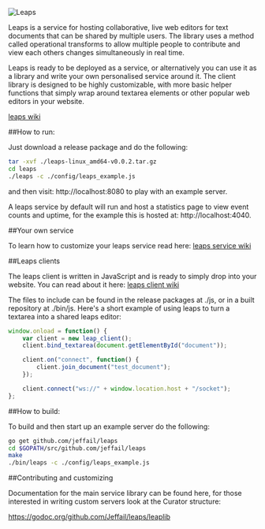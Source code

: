 ![Leaps](http://jeffail.uk/images/leaps_logo.png "Leaps")

Leaps is a service for hosting collaborative, live web editors for text documents that can be shared by multiple users. The library uses a method called operational transforms to allow multiple people to contribute and view each others changes simultaneously in real time.

Leaps is ready to be deployed as a service, or alternatively you can use it as a library and write your own personalised service around it. The client library is designed to be highly customizable, with more basic helper functions that simply wrap around textarea elements or other popular web editors in your website.

[leaps wiki](https://github.com/Jeffail/leaps/wiki)

##How to run:

Just download a release package and do the following:

```bash
tar -xvf ./leaps-linux_amd64-v0.0.2.tar.gz
cd leaps
./leaps -c ./config/leaps_example.js
```

and then visit: http://localhost:8080 to play with an example server.

A leaps service by default will run and host a statistics page to view event counts and uptime, for the example this is hosted at: http://localhost:4040.

##Your own service

To learn how to customize your leaps service read here:
[leaps service wiki](https://github.com/Jeffail/leaps/wiki/Service)

##Leaps clients

The leaps client is written in JavaScript and is ready to simply drop into your website. You can read about it here:
[leaps client wiki](https://github.com/Jeffail/leaps/wiki/Clients)

The files to include can be found in the release packages at ./js, or in a built repository at ./bin/js. Here's a short example of using leaps to turn a textarea into a shared leaps editor:

```javascript
window.onload = function() {
	var client = new leap_client();
	client.bind_textarea(document.getElementById("document"));

	client.on("connect", function() {
		client.join_document("test_document");
	});

	client.connect("ws://" + window.location.host + "/socket");
};
```

##How to build:

To build and then start up an example server do the following:

```bash
go get github.com/jeffail/leaps
cd $GOPATH/src/github.com/jeffail/leaps
make
./bin/leaps -c ./config/leaps_example.js
```

##Contributing and customizing

Documentation for the main service library can be found here, for those interested in writing custom servers look at the Curator structure:

https://godoc.org/github.com/Jeffail/leaps/leaplib

